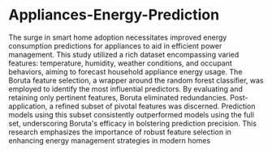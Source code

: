 # Appliances-Energy-Prediction
The surge in smart home adoption necessitates 
improved energy consumption predictions for appliances to aid 
in efficient power management. This study utilized a rich 
dataset encompassing varied features: temperature, humidity, 
weather conditions, and occupant behaviors, aiming to forecast 
household appliance energy usage. The Boruta feature selection, 
a wrapper around the random forest classifier, was employed to 
identify the most influential predictors. By evaluating and 
retaining only pertinent features, Boruta eliminated 
redundancies. Post-application, a refined subset of pivotal 
features was discerned. Prediction models using this subset 
consistently outperformed models using the full set, 
underscoring Boruta's efficacy in bolstering prediction 
precision. This research emphasizes the importance of robust 
feature selection in enhancing energy management strategies in 
modern homes
